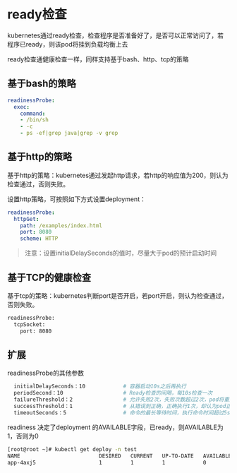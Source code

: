 # ready检查

kubernetes通过ready检查，检查程序是否准备好了，是否可以正常访问了，若程序已ready，则该pod将挂到负载均衡上去

ready检查通健康检查一样，同样支持基于bash、http、tcp的策略

## 基于bash的策略

```yaml
readinessProbe:
  exec:
    command:
    - /bin/sh
    - -c
    - ps -ef|grep java|grep -v grep
```

## 基于http的策略

基于http的策略：kubernetes通过发起http请求，若http的响应值为200，则认为检查通过，否则失败。

设置http策略，可按照如下方式设置deployment：

```yaml
readinessProbe:
  httpGet:
    path: /examples/index.html
    port: 8080
    scheme: HTTP
```

> 注意：设置initialDelaySeconds的值时，尽量大于pod的预计启动时间

## 基于TCP的健康检查

基于tcp的策略：kubernetes判断port是否开启，若port开启，则认为检查通过，否则失败。

```bash
readinessProbe:
  tcpSocket:
    port: 8080
```

## 扩展

readinessProbe的其他参数

```bash
  initialDelaySeconds：10			# 容器启动10s之后再执行
  periodSecond：10					# Ready检查的间隔，每10s检查一次
  failureThreshold：2				# 允许失败2次，失败次数超过2次，pod将重启
  successThreshold：1				# 从错误到正确，正确执行1次，却认为pod正常
  timeoutSeconds：5					# 命令的最长等待时间，执行命令时间超过5s，任务本次健康检查失败
```

readiness 决定了deployment 的AVAILABLE字段，已ready，则AVAILABLE为1，否则为0

```bash
[root@root ~]# kubectl get deploy -n test
NAME                         DESIRED   CURRENT   UP-TO-DATE   AVAILABLE   AGE
app-4axj5                    1         1         1            0           2d
```

